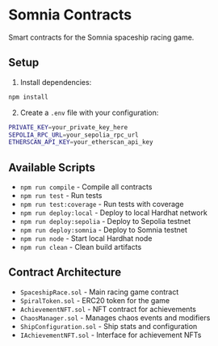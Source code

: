 # Somnia Contracts

Smart contracts for the Somnia spaceship racing game.

## Setup

1. Install dependencies:
```bash
npm install
```

2. Create a `.env` file with your configuration:
```bash
PRIVATE_KEY=your_private_key_here
SEPOLIA_RPC_URL=your_sepolia_rpc_url
ETHERSCAN_API_KEY=your_etherscan_api_key
```

## Available Scripts

- `npm run compile` - Compile all contracts
- `npm run test` - Run tests
- `npm run test:coverage` - Run tests with coverage
- `npm run deploy:local` - Deploy to local Hardhat network
- `npm run deploy:sepolia` - Deploy to Sepolia testnet
- `npm run deploy:somnia` - Deploy to Somnia testnet
- `npm run node` - Start local Hardhat node
- `npm run clean` - Clean build artifacts

## Contract Architecture

- `SpaceshipRace.sol` - Main racing game contract
- `SpiralToken.sol` - ERC20 token for the game
- `AchievementNFT.sol` - NFT contract for achievements
- `ChaosManager.sol` - Manages chaos events and modifiers
- `ShipConfiguration.sol` - Ship stats and configuration
- `IAchievementNFT.sol` - Interface for achievement NFTs
